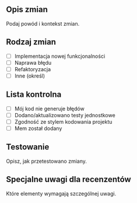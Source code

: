 ## Opis zmian
Podaj powód i kontekst zmian.

## Rodzaj zmian
- [ ] Implementacja nowej funkcjonalności
- [ ] Naprawa błędu
- [ ] Refaktoryzacja
- [ ] Inne (określ)

## Lista kontrolna
- [ ] Mój kod nie generuje błędów
- [ ] Dodano/aktualizowano testy jednostkowe
- [ ] Zgodność ze stylem kodowania projektu
- [ ] Mem został dodany

## Testowanie
Opisz, jak przetestowano zmiany.

## Specjalne uwagi dla recenzentów
Które elementy wymagają szczególnej uwagi.
